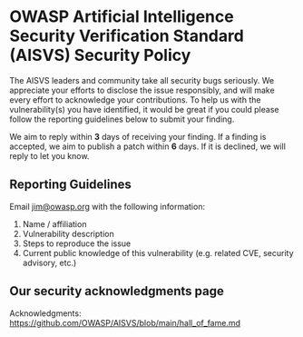 # OWASP Artificial Intelligence Security Verification Standard (AISVS) Security Policy

The AISVS leaders and community take all security bugs seriously. We appreciate your efforts to disclose the issue responsibly, and will make every effort to acknowledge your contributions. To help us with the vulnerability(s) you have identified, it would be great if you could please follow the reporting guidelines below to submit your finding. 

We aim to reply within **3** days of receiving your finding. If a finding is accepted, we aim to publish a patch within **6** days. If it is declined, we will reply to let you know.

## Reporting Guidelines

Email jim@owasp.org with the following information:

1. Name / affiliation
2. Vulnerability description
3. Steps to reproduce the issue
4. Current public knowledge of this vulnerability (e.g. related CVE, security advisory, etc.)

## Our security acknowledgments page
Acknowledgments: https://github.com/OWASP/AISVS/blob/main/hall_of_fame.md
